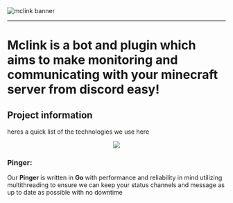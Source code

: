

<div>
<img alt="mclink banner" src="https://i.imgur.com/jPvt5gY.png" align="center" />
</div> 

---

# Mclink is a bot and plugin which aims to make monitoring and communicating with your minecraft server from discord easy!

## Project information

heres a quick list of the technologies we use here

<p align="center">
  <a href="https://skillicons.dev">
    <img src="https://skillicons.dev/icons?i=,go,js,ts,vue,nuxtjs,mongodb,java" />
  </a>
</p>

### Pinger:
Our **Pinger** is written in **Go** with performance and reliability in mind utilizing multithreading to ensure we can keep your status channels and message as up to date as possible with no downtime



